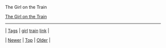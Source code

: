 <!--
title: The Girl on the Train
date: 2020-06-28T15:27:00.131Z
tags: girl, train, link
-->


The Girl on the Train

[The Girl on the Train](https://www.amazon.co.uk/gp/aw/d/0552779776/ref=mp_s_a_1_1?ie=UTF8&qid=1477161605&sr=8-1&pi=AC_SX236_SY340_QL65&keywords=the+girl+on+the+train&dpPl=1&dpID=41iogQRn2jL&ref=plSrch)

<!--BOTTOM-POST-NAVIGATION-->
---

| [Tags](tags.md) | [girl](tag-girl.md) [train](tag-train.md) [link](tag-link.md) |

| [Newer](152111722483.md) | [Top](index.md) | [Older](152254784169.md) |